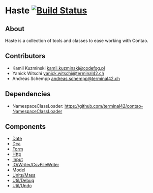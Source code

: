 # Haste [![Build Status](https://travis-ci.org/codefog/contao-haste.png)](https://travis-ci.org/codefog/contao-haste)


## About ##

Haste is a collection of tools and classes to ease working with Contao.


## Contributors ##

* Kamil Kuzminski <kamil.kuzminski@codefog.pl>
* Yanick Witschi <yanick.witschi@terminal42.ch>
* Andreas Schempp <andreas.schempp@terminal42.ch>


## Dependencies ##

* NamespaceClassLoader: https://github.com/terminal42/contao-NamespaceClassLoader


## Components ##

- [Date](docs/Date/index.md)
- [Dca](docs/Dca/index.md)
- [Form](docs/Form/Form.md)
- [Http](docs/Http/index.md)
- [Input](docs/Input/index.md)
- [IO/Writer/CsvFileWriter](docs/IO/Writer/CsvFileWriter.md)
- [Model](docs/Model/index.md)
- [Units/Mass](docs/Units/Mass.md)
- [Util/Debug](docs/Util/Debug.md)
- [Util/Undo](docs/Util/Undo.md)
